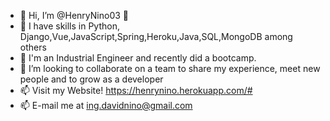 - 👋 Hi, I’m @HenryNino03 👀
- 🌱 I have skills in Python, Django,Vue,JavaScript,Spring,Heroku,Java,SQL,MongoDB among others 
- 🌱 I'm an Industrial Engineer and recently did a bootcamp. 
- 💞️ I’m looking to collaborate on a team to share my experience, meet new people and to grow as a developer
- 📫 Visit my Website! https://henrynino.herokuapp.com/#
- 📫 E-mail me at ing.davidnino@gmail.com

<!---
HenryNino03/HenryNino03 is a ✨ special ✨ repository because its `README.md` (this file) appears on your GitHub profile.
You can click the Preview link to take a look at your changes.
--->
